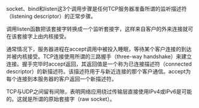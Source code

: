 socket、bind和listen这3个调用步骤是任何TCP服务器准备所谓的监听描述符（listening descriptor）的正常步骤。

调用listen函数把该套接字转换成一个监听套接字，这样来自客户的外来连接就可在该套接字上由内核接受。

通常情况下，服务器进程在accept调用中被投入睡眠，等待某个客户连接的到达并被内核接受。TCP连接使用所谓的三路握手（three-way handshake）来建立连接。握手完毕时accept返回，其返回值是一个称为已连接描述符（connected descriptor）的新描述符。该描述符用于与新近连接的那个客户通信。accept为每个连接到本服务器的客户返回一个新描述符。

TCP与UDP之间留有间隙，表明网络应用绕过传输层直接使用IPv4或IPv6是可能的。这就是所谓的原始套接字（raw socket）。

